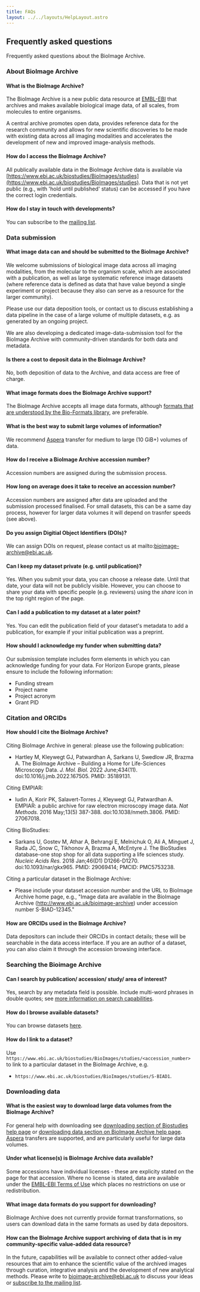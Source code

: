 ```yaml
---
title: FAQs
layout: ../../layouts/HelpLayout.astro
---
```


## Frequently asked questions

Frequently asked questions about the BioImage Archive.

### About BioImage Archive

#### What is the BioImage Archive?

The BioImage Archive is a new public data resource at [EMBL-EBI](http://www.ebi.ac.uk/) that archives and makes available biological image data, of all scales, from molecules to entire organisms. 

A central archive promotes open data, provides reference data for the research community and allows for new scientific discoveries to be made with existing data across all imaging modalities and accelerates the development of new and improved image-analysis methods.

#### How do I access the BioImage Archive?

All publically available data in the BioImage Archive data is available via [https://www.ebi.ac.uk/biostudies/BioImages/studies](https://www.ebi.ac.uk/biostudies/BioImages/studies). Data that is not yet public (e.g., with 'hold until published' status) can be accessed if you have the correct login credentials.

#### How do I stay in touch with developments?

You can subscribe to the [mailing list](https://listserver.ebi.ac.uk/mailman/listinfo/bioimage-archive-announce). 

### Data submission

#### What image data can and should be submitted to the BioImage Archive?

We welcome submissions of biological image data across all imaging modalities, from the molecular to the organism scale, which are associated with a publication, as well as large systematic reference image datasets (where reference data is defined as data that have value beyond a single experiment or project because they also can serve as a resource for the larger community). 

Please use our data deposition tools, or contact us to discuss establishing a data pipeline in the case of a large volume of multiple datasets, e.g. as generated by an ongoing project.

We are also developing a dedicated image-data-submission tool for the BioImage Archive with community-driven standards for both data and metadata.

#### Is there a cost to deposit data in the BioImage Archive?

No, both deposition of data to the Archive, and data access are free of charge.

#### What image formats does the BioImage Archive support? 

The BioImage Archive accepts all image data formats, although [formats that are understood by the Bio-Formats library](https://docs.openmicroscopy.org/bio-formats/latest/supported-formats.html), are preferable.

#### What is the best way to submit large volumes of information?

We recommend [Aspera](https://asperasoft.com/) transfer for medium to large (10 GiB+) volumes of data.

#### How do I receive a BioImage Archive accession number?

Accession numbers are assigned during the submission process.

#### How long on average does it take to receive an accession number? 

Accession numbers are assigned after data are uploaded and the submission processed finalised. For small datasets, this can be a same day process, however for larger data volumes it will depend on trasnfer speeds (see above).

#### Do you assign Digitial Object Identifiers (DOIs)? ####

We can assign DOIs on request, please contact us at mailto:bioimage-archive@ebi.ac.uk.

#### Can I keep my dataset private (e.g. until publication)?

Yes. When you submit your data, you can choose a release date. Until that date, your data will not be publicly visible. However, you can choose to share your data with specific people (e.g. reviewers) using the <em>share</em> icon in the top right region of the page.

#### Can I add a publication to my dataset at a later point?

Yes. You can edit the publication field of your dataset's metadata to add a publication, for example if your initial publication was a preprint.

#### How should I acknowledge my funder when submitting data?

Our submission template includes form elements in which you can acknowledge funding for your data. For Horizon Europe grants, please ensure to include the following information:

* Funding stream
* Project name
* Project acronym
* Grant PID

### Citation and ORCIDs

#### How should I cite the BioImage Archive?

Citing BioImage Archive in general: please use the following publication: 

 - Hartley M, Kleywegt GJ, Patwardhan A, Sarkans U, Swedlow JR, Brazma A. The BioImage Archive – Building a Home for Life-Sciences Microscopy Data. *J. Mol. Biol.* 2022 June;434(11). doi:10.1016/j.jmb.2022.167505. PMID: 35189131.

Citing EMPIAR: 

 - Iudin A, Korir PK, Salavert-Torres J, Kleywegt GJ, Patwardhan A. EMPIAR: a public archive for raw electron microscopy image data. *Nat Methods.* 2016 May;13(5) 387-388. doi:10.1038/nmeth.3806. PMID: 27067018.

Citing BioStudies: 

 - Sarkans U, Gostev M, Athar A, Behrangi E, Melnichuk O, Ali A, Minguet J, Rada JC, Snow C, Tikhonov A, Brazma A, McEntyre J. The BioStudies database-one stop shop for all data supporting a life sciences study. *Nucleic Acids Res.* 2018 Jan;46(D1) D1266-D1270. doi:10.1093/nar/gkx965. PMID: 29069414; PMCID: PMC5753238.

Citing a particular dataset in the BioImage Archive: 

- Please include your dataset accession number and the URL to BioImage Archive home page, e.g., "Image data are available in the BioImage Archive (http://www.ebi.ac.uk/bioimage-archive) under accession number S-BIAD-12345."

#### How are ORCIDs used in the BioImage Archive?

Data depositors can include their ORCIDs in contact details; these will be searchable in the data access interface. If you are an author of a dataset, you can also claim it through the accession browsing interface.

### Searching the Bioimage Archive

#### Can I search by publication/ accession/ study/ area of interest? 

Yes, search by any metadata field is possible. Include multi-word phrases in double quotes; see [more information on search capabilities](/bioimage-archive/help/search).

#### How do I browse available datasets? 

You can browse datasets [here](https://www.ebi.ac.uk/biostudies/BioImages/studies).

#### How do I link to a dataset? 

Use `https://www.ebi.ac.uk/biostudies/BioImages/studies/<accession_number>` to link to a particular dataset in the BioImage Archive, e.g.

 - `https://www.ebi.ac.uk/biostudies/BioImages/studies/S-BIAD1`. 

### Downloading data

#### What is the easiest way to download large data volumes from the BioImage Archive?

For general help with downloading see [downloading section of Biostudies help page](https://www.ebi.ac.uk/biostudies/help#download) or [downloading data section on BioImage Archive help page](/bioimage-archive/help-download). [Aspera](https://asperasoft.com/) transfers are supported, and are particularly useful for large data volumes.

#### Under what license(s) is BioImage Archive data available?

Some accessions have individual licenses - these are explicity stated on the page for that accession. Where no license is stated, data are available under the [EMBL-EBI Terms of Use](https://www.ebi.ac.uk/about/terms-of-use/) which places no restrictions on use or redistribution.

#### What image data formats do you support for downloading?

BioImage Archive does not currently provide format transformations, so users can download data in the same formats as used by data depositors.

#### How can the BioImage Archive support archiving of data that is in my community-specific value-added data resource? 

In the future, capabilities will be available to connect other added-value resources that aim to enhance the scientific value of the archived images through curation, integrative analysis and the development of new analytical methods.
Please write to [bioimage-archive@ebi.ac.uk](mailto:bioimage-archive@ebi.ac.uk) to discuss your ideas or [subscribe to the mailing list](https://listserver.ebi.ac.uk/mailman/listinfo/bioimage-archive-announce). 
